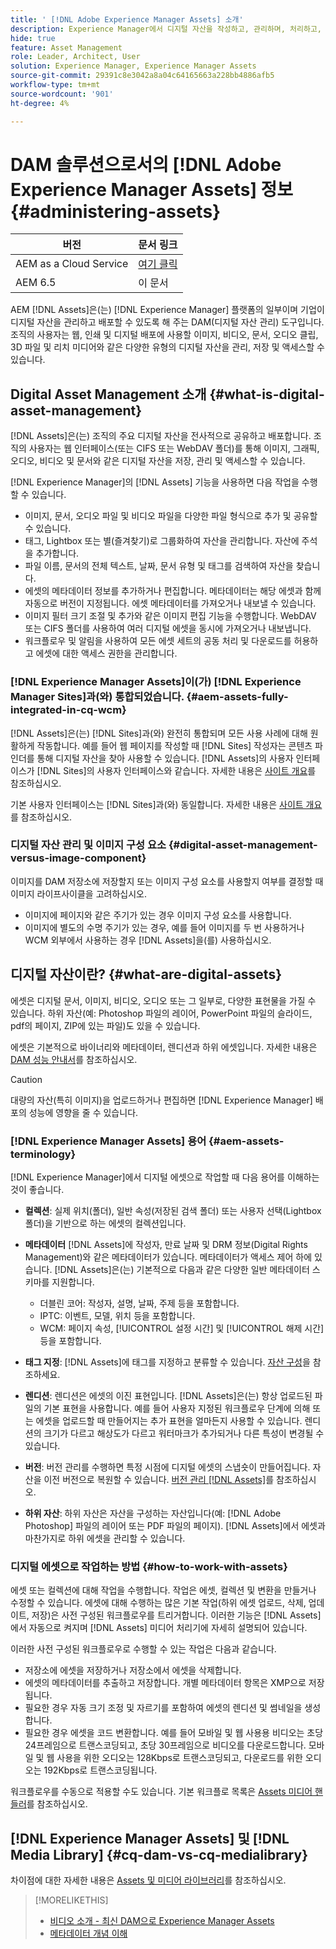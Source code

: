 ```yaml
---
title: ' [!DNL Adobe Experience Manager Assets] 소개'
description: Experience Manager에서 디지털 자산을 작성하고, 관리하며, 처리하고, 배포합니다. 이 안내서에서는 모범 사례, 접근성 기능 및 AEM 6.5 자산 사용 방법에 대해 설명합니다.
hide: true
feature: Asset Management
role: Leader, Architect, User
solution: Experience Manager, Experience Manager Assets
source-git-commit: 29391c8e3042a8a04c64165663a228bb4886afb5
workflow-type: tm+mt
source-wordcount: '901'
ht-degree: 4%

---
```



# DAM 솔루션으로서의 [!DNL Adobe Experience Manager Assets] 정보 {#administering-assets}

| 버전 | 문서 링크 |
| -------- | ---------------------------- |
| AEM as a Cloud Service | [여기 클릭](https://experienceleague.adobe.com/ko/docs/experience-manager-cloud-service/content/assets/overview) |
| AEM 6.5 | 이 문서 |

AEM [!DNL Assets]은(는) [!DNL Experience Manager] 플랫폼의 일부이며 기업이 디지털 자산을 관리하고 배포할 수 있도록 해 주는 DAM(디지털 자산 관리) 도구입니다. 조직의 사용자는 웹, 인쇄 및 디지털 배포에 사용할 이미지, 비디오, 문서, 오디오 클립, 3D 파일 및 리치 미디어와 같은 다양한 유형의 디지털 자산을 관리, 저장 및 액세스할 수 있습니다.

## Digital Asset Management 소개 {#what-is-digital-asset-management}

[!DNL Assets]은(는) 조직의 주요 디지털 자산을 전사적으로 공유하고 배포합니다. 조직의 사용자는 웹 인터페이스(또는 CIFS 또는 WebDAV 폴더)를 통해 이미지, 그래픽, 오디오, 비디오 및 문서와 같은 디지털 자산을 저장, 관리 및 액세스할 수 있습니다.

[!DNL Experience Manager]의 [!DNL Assets] 기능을 사용하면 다음 작업을 수행할 수 있습니다.

* 이미지, 문서, 오디오 파일 및 비디오 파일을 다양한 파일 형식으로 추가 및 공유할 수 있습니다.
* 태그, Lightbox 또는 별(즐겨찾기)로 그룹화하여 자산을 관리합니다. 자산에 주석을 추가합니다.
* 파일 이름, 문서의 전체 텍스트, 날짜, 문서 유형 및 태그를 검색하여 자산을 찾습니다.
* 에셋의 메타데이터 정보를 추가하거나 편집합니다. 메타데이터는 해당 에셋과 함께 자동으로 버전이 지정됩니다. 에셋 메타데이터를 가져오거나 내보낼 수 있습니다.
* 이미지 필터 크기 조절 및 추가와 같은 이미지 편집 기능을 수행합니다. WebDAV 또는 CIFS 폴더를 사용하여 여러 디지털 에셋을 동시에 가져오거나 내보냅니다.
* 워크플로우 및 알림을 사용하여 모든 에셋 세트의 공동 처리 및 다운로드를 허용하고 에셋에 대한 액세스 권한을 관리합니다.

### [!DNL Experience Manager Assets]이(가) [!DNL Experience Manager Sites]과(와) 통합되었습니다. {#aem-assets-fully-integrated-in-cq-wcm}

[!DNL Assets]은(는) [!DNL Sites]과(와) 완전히 통합되며 모든 사용 사례에 대해 원활하게 작동합니다. 예를 들어 웹 페이지를 작성할 때 [!DNL Sites] 작성자는 콘텐츠 파인더를 통해 디지털 자산을 찾아 사용할 수 있습니다. [!DNL Assets]의 사용자 인터페이스가 [!DNL Sites]의 사용자 인터페이스와 같습니다. 자세한 내용은 [사이트 개요](/help/sites-authoring/page-authoring.md)를 참조하십시오.

기본 사용자 인터페이스는 [!DNL Sites]과(와) 동일합니다. 자세한 내용은 [사이트 개요](/help/sites-authoring/page-authoring.md)를 참조하십시오.

### 디지털 자산 관리 및 이미지 구성 요소 {#digital-asset-management-versus-image-component}

이미지를 DAM 저장소에 저장할지 또는 이미지 구성 요소를 사용할지 여부를 결정할 때 이미지 라이프사이클을 고려하십시오.

* 이미지에 페이지와 같은 주기가 있는 경우 이미지 구성 요소를 사용합니다.
* 이미지에 별도의 수명 주기가 있는 경우, 예를 들어 이미지를 두 번 사용하거나 WCM 외부에서 사용하는 경우 [!DNL Assets]을(를) 사용하십시오.

## 디지털 자산이란? {#what-are-digital-assets}

에셋은 디지털 문서, 이미지, 비디오, 오디오 또는 그 일부로, 다양한 표현물을 가질 수 있습니다. 하위 자산(예: Photoshop 파일의 레이어, PowerPoint 파일의 슬라이드, pdf의 페이지, ZIP에 있는 파일)도 있을 수 있습니다.

에셋은 기본적으로 바이너리와 메타데이터, 렌디션과 하위 에셋입니다. 자세한 내용은 [DAM 성능 안내서](/help/sites-deploying/assets-performance-sizing.md)를 참조하십시오.

>[!CAUTION]
>
>대량의 자산(특히 이미지)을 업로드하거나 편집하면 [!DNL Experience Manager] 배포의 성능에 영향을 줄 수 있습니다.

### [!DNL Experience Manager Assets] 용어 {#aem-assets-terminology}

[!DNL Experience Manager]에서 디지털 에셋으로 작업할 때 다음 용어를 이해하는 것이 좋습니다.

* **컬렉션**: 실제 위치(폴더), 일반 속성(저장된 검색 폴더) 또는 사용자 선택(Lightbox 폴더)을 기반으로 하는 에셋의 컬렉션입니다.

* **메타데이터** [!DNL Assets]에 작성자, 만료 날짜 및 DRM 정보(Digital Rights Management)와 같은 메타데이터가 있습니다. 메타데이터가 액세스 제어 하에 있습니다. [!DNL Assets]은(는) 기본적으로 다음과 같은 다양한 일반 메타데이터 스키마를 지원합니다.

   * 더블린 코어: 작성자, 설명, 날짜, 주제 등을 포함합니다.
   * IPTC: 이벤트, 모델, 위치 등을 포함합니다.
   * WCM: 페이지 속성, [!UICONTROL 설정 시간] 및 [!UICONTROL 해제 시간] 등을 포함합니다.

* **태그 지정**: [!DNL Assets]에 태그를 지정하고 분류할 수 있습니다. [자산 구성](/help/assets/organize-assets.md)을 참조하세요.

* **렌디션**: 렌디션은 에셋의 이진 표현입니다. [!DNL Assets]은(는) 항상 업로드된 파일의 기본 표현을 사용합니다. 예를 들어 사용자 지정된 워크플로우 단계에 의해 또는 에셋을 업로드할 때 만들어지는 추가 표현을 얼마든지 사용할 수 있습니다. 렌디션의 크기가 다르고 해상도가 다르고 워터마크가 추가되거나 다른 특성이 변경될 수 있습니다.

* **버전**: 버전 관리를 수행하면 특정 시점에 디지털 에셋의 스냅숏이 만들어집니다. 자산을 이전 버전으로 복원할 수 있습니다. [버전 관리 [!DNL Assets]](manage-assets.md#asset-versioning)를 참조하십시오.

* **하위 자산**: 하위 자산은 자산을 구성하는 자산입니다(예: [!DNL Adobe Photoshop] 파일의 레이어 또는 PDF 파일의 페이지). [!DNL Assets]에서 에셋과 마찬가지로 하위 에셋을 관리할 수 있습니다.

### 디지털 에셋으로 작업하는 방법 {#how-to-work-with-assets}

에셋 또는 컬렉션에 대해 작업을 수행합니다. 작업은 에셋, 컬렉션 및 변환을 만들거나 수정할 수 있습니다. 에셋에 대해 수행하는 많은 기본 작업(하위 에셋 업로드, 삭제, 업데이트, 저장)은 사전 구성된 워크플로우를 트리거합니다. 이러한 기능은 [!DNL Assets]에서 자동으로 켜지며 [!DNL Assets] 미디어 처리기에 자세히 설명되어 있습니다.

이러한 사전 구성된 워크플로우로 수행할 수 있는 작업은 다음과 같습니다.

* 저장소에 에셋을 저장하거나 저장소에서 에셋을 삭제합니다.
* 에셋의 메타데이터를 추출하고 저장합니다. 개별 메타데이터 항목은 XMP으로 저장됩니다.
* 필요한 경우 자동 크기 조정 및 자르기를 포함하여 에셋의 렌디션 및 썸네일을 생성합니다.
* 필요한 경우 에셋을 코드 변환합니다. 예를 들어 모바일 및 웹 사용용 비디오는 초당 24프레임으로 트랜스코딩되고, 초당 30프레임으로 비디오를 다운로드합니다. 모바일 및 웹 사용을 위한 오디오는 128Kbps로 트랜스코딩되고, 다운로드를 위한 오디오는 192Kbps로 트랜스코딩됩니다.

워크플로우를 수동으로 적용할 수도 있습니다. 기본 워크플로 목록은 [Assets 미디어 핸들러](media-handlers.md)를 참조하십시오.

## [!DNL Experience Manager Assets] 및 [!DNL Media Library] {#cq-dam-vs-cq-medialibrary}

차이점에 대한 자세한 내용은 [Assets 및 미디어 라이브러리](medialibrary.md)를 참조하십시오.

>[!MORELIKETHIS]
>
>* [비디오 소개 - 최신 DAM으로 Experience Manager Assets](https://www.youtube.com/watch?v=PBwQqZgC-yo)
>* [메타데이터 개념 이해](/help/assets/metadata-concepts.md)
